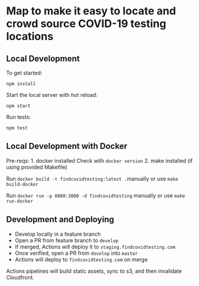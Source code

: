 # Map to make it easy to locate and crowd source COVID-19 testing locations

## Local Development

To get started:

`npm install`

Start the local server with hot reload:

`npm start`

Run tests:

`npm test`

## Local Development with Docker

Pre-reqs:
    1. docker installed
        Check with `docker version`
    2. make installed (if using provided Makefile)

Run `docker build -t findcovidtesting:latest .`manually or use
    `make build-docker`

Run `docker run -p 8080:3000 -d findcovidtesting` manually or use
    `make run-docker`

## Development and Deploying

* Develop locally in a feature branch
* Open a PR from feature branch to `develop` 
* If merged, Actions will deploy it to `staging.findcovidtesting.com`
* Once verified, open a PR from `develop` into `master`
* Actions will deploy to `findcovidtesting.com` on merge

Actions pipelines will build static assets, sync to s3, and then invalidate Cloudfront. 
